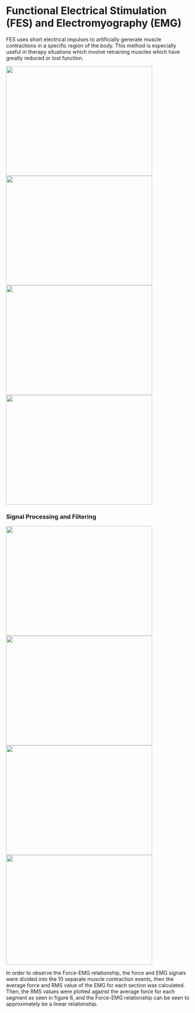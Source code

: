 # Functional Electrical Stimulation (FES) and Electromyography (EMG)

FES uses short electrical impulses to artificially generate muscle contractions in a specific region of the body. This method is especially useful in therapy situations which involve retraining muscles which have greatly reduced or lost function.

<img src="https://github.com/user-attachments/assets/f64d1103-70fa-41d4-a90f-4ee73bfdd963" width="400" height="300">
<img src="https://github.com/user-attachments/assets/1665508c-01a2-4626-af59-23f1f9cacb1d" width="400" height="300">
<img src="https://github.com/user-attachments/assets/5cf91ec3-1b2b-4d3c-9df5-fbe582079f28" width="400" height="300">
<img src="https://github.com/user-attachments/assets/9764eda5-3a7b-4826-8b86-6221605310b0" width="400" height="300">

### Signal Processing and Filtering
<img src="https://github.com/user-attachments/assets/29da6116-cc4a-4433-af0b-f98e9ea60c2b" width="400" height="300">
<img src="https://github.com/user-attachments/assets/dd6f6592-9840-4208-aff8-fe3b6bcf97bc" width="400" height="300">
<img src="https://github.com/user-attachments/assets/0b5cd9f6-abd3-4531-9635-afd75f9c7e67" width="400" height="300">
<img src="https://github.com/user-attachments/assets/3ffa4a08-bbb3-4b00-9ce1-052aa5882017" width="400" height="300">

In order to observe the Force-EMG relationship, the force and EMG signals were divided into the 10 separate muscle contraction events, then the average force and RMS value of the EMG for each section was calculated. Then, the RMS values were plotted against the average force for each segment as seen in figure 6, and the Force-EMG relationship can be seen to approximately be a linear relationship.

